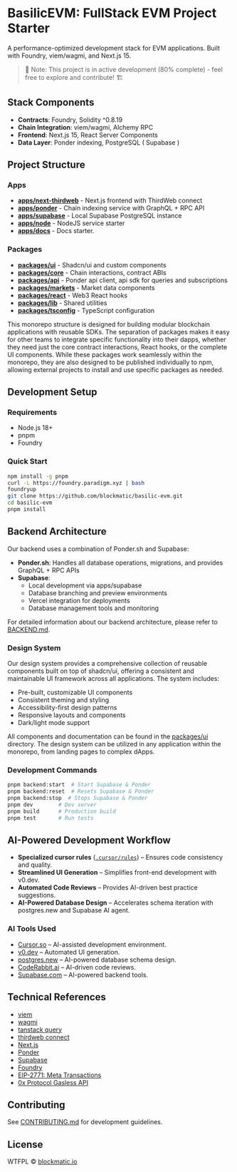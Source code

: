 # BasilicEVM: FullStack EVM Project Starter

A performance-optimized development stack for EVM applications. Built with Foundry, viem/wagmi, and Next.js 15.

> 🚧 Note: This project is in active development (80% complete) - feel free to explore and contribute! 🏗️

## Stack Components

- __Contracts__: Foundry, Solidity ^0.8.19
- __Chain Integration__: viem/wagmi, Alchemy RPC
- __Frontend__: Next.js 15, React Server Components
- __Data Layer__: Ponder indexing, PostgreSQL ( Supabase )
  
## Project Structure

### Apps
- [__apps/next-thirdweb__](./apps/next-thirdweb/README.md) - Next.js frontend with ThirdWeb connect
- [__apps/ponder__](./apps/ponder/README.md) - Chain indexing service with GraphQL + RPC API
- [__apps/supabase__](./packages/supabase/README.md) - Local Supabase PostgreSQL instance
- [__apps/node__](./packages/node/README.md) - NodeJS service starter
- [__apps/docs__](./packages/docs/README.md) - Docs starter.

### Packages
- [__packages/ui__](./packages/ui/README.md) - Shadcn/ui and custom components
- [__packages/core__](./packages/core/README.md) - Chain interactions, contract ABIs
- [__packages/api__](./packages/api/README.md) - Ponder api client, api sdk for queries and subscriptions
- [__packages/markets__](./packages/markets/README.md) - Market data components
- [__packages/react__](./packages/react/README.md) - Web3 React hooks
- [__packages/lib__](./packages/lib/README.md) - Shared utilities
- [__packages/tsconfig__](./packages/tsconfig/README.md) - TypeScript configuration

This monorepo structure is designed for building modular blockchain applications with reusable SDKs. The separation of packages makes it easy for other teams to integrate specific functionality into their dapps, whether they need just the core contract interactions, React hooks, or the complete UI components. While these packages work seamlessly within the monorepo, they are also designed to be published individually to npm, allowing external projects to install and use specific packages as needed.

## Development Setup

### Requirements
- Node.js 18+
- pnpm
- Foundry

### Quick Start

```bash
npm install -g pnpm
curl -L https://foundry.paradigm.xyz | bash
foundryup
git clone https://github.com/blockmatic/basilic-evm.git
cd basilic-evm
pnpm install
```

## Backend Architecture

Our backend uses a combination of Ponder.sh and Supabase:

- **Ponder.sh**: Handles all database operations, migrations, and provides GraphQL + RPC APIs
- **Supabase**: 
  - Local development via apps/supabase
  - Database branching and preview environments
  - Vercel integration for deployments
  - Database management tools and monitoring

For detailed information about our backend architecture, please refer to [BACKEND.md](./BACKEND.md).

### Design System

Our design system provides a comprehensive collection of reusable components built on top of shadcn/ui, offering a consistent and maintainable UI framework across all applications. The system includes:

- Pre-built, customizable UI components
- Consistent theming and styling
- Accessibility-first design patterns
- Responsive layouts and components
- Dark/light mode support

All components and documentation can be found in the [packages/ui](./packages/ui/README.md) directory. The design system can be utilized in any application within the monorepo, from landing pages to complex dApps.

### Development Commands

```bash
pnpm backend:start  # Start Supabase & Ponder 
pnpm backend:reset  # Resets Supabase & Ponder 
pnpm backend:stop  # Stops Supabase & Ponder 
pnpm dev        # Dev server
pnpm build      # Production build
pnpm test       # Run tests
```

## AI-Powered Development Workflow

- **Specialized cursor rules** ([`.cursor/rules`](./.cursor/rules/README.md)) – Ensures code consistency and quality.
- **Streamlined UI Generation** – Simplifies front-end development with v0.dev.
- **Automated Code Reviews** – Provides AI-driven best practice suggestions.
- **AI-Powered Database Design** – Accelerates schema iteration with postgres.new and Supabase AI agent.

### AI Tools Used

- [Cursor.so](https://cursor.so/) – AI-assisted development environment.
- [v0.dev](https://v0.dev/) – Automated UI generation.
- [postgres.new](https://postgres.new/) – AI-powered database schema design.
- [CodeRabbit.ai](https://coderabbit.ai/) – AI-driven code reviews.
- [Supabase.com](https://supabase.com/) – AI-powered backend tools.

## Technical References

- [viem](https://viem.sh)
- [wagmi](https://wagmi.sh)
- [tanstack query](https://tanstack.com/query)
- [thirdweb connect](https://thirdweb.com/connect)
- [Next.js](https://nextjs.org/docs)
- [Ponder](https://ponder.sh/docs)
- [Supabase](https://supabase.com/docs)
- [Foundry](https://book.getfoundry.sh)
- [EIP-2771: Meta Transactions](https://eips.ethereum.org/EIPS/eip-2771)
- [0x Protocol Gasless API](https://0x.org/docs/gasless-api/introduction)

## Contributing

See [CONTRIBUTING.md](./CONTRIBUTING.md) for development guidelines.

## License

WTFPL © [blockmatic.io](https://blockmatic.io)


